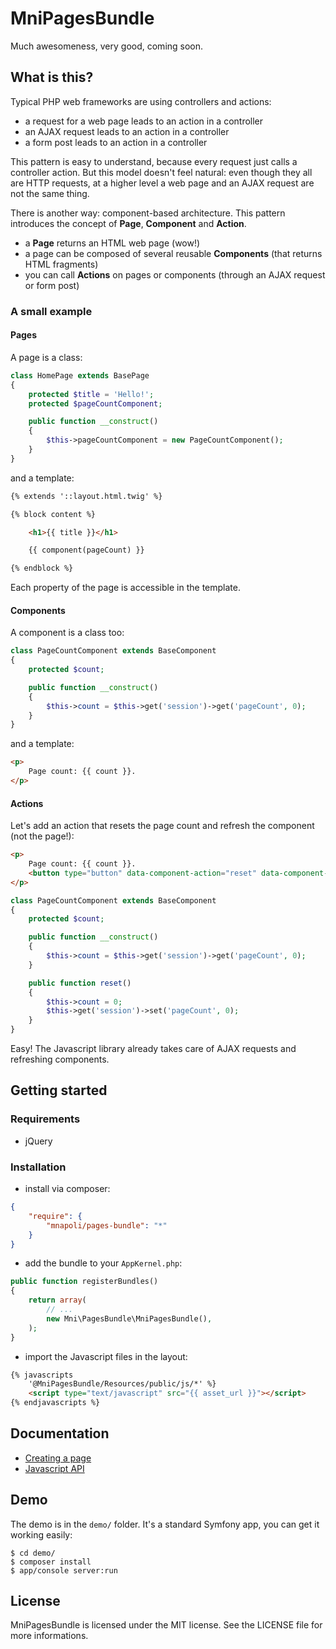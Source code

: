 # MniPagesBundle

Much awesomeness, very good, coming soon.

## What is this?

Typical PHP web frameworks are using controllers and actions:

- a request for a web page leads to an action in a controller
- an AJAX request leads to an action in a controller
- a form post leads to an action in a controller

This pattern is easy to understand, because every request just calls a controller action.
But this model doesn't feel natural: even though they all are HTTP requests, at a higher level
a web page and an AJAX request are not the same thing.

There is another way: component-based architecture.
This pattern introduces the concept of **Page**, **Component** and **Action**.

- a **Page** returns an HTML web page (wow!)
- a page can be composed of several reusable **Components** (that returns HTML fragments)
- you can call **Actions** on pages or components (through an AJAX request or form post)

### A small example

#### Pages

A page is a class:

```php
class HomePage extends BasePage
{
    protected $title = 'Hello!';
    protected $pageCountComponent;

    public function __construct()
    {
        $this->pageCountComponent = new PageCountComponent();
    }
}
```

and a template:

```html
{% extends '::layout.html.twig' %}

{% block content %}

    <h1>{{ title }}</h1>

    {{ component(pageCount) }}

{% endblock %}
```

Each property of the page is accessible in the template.

#### Components

A component is a class too:

```php
class PageCountComponent extends BaseComponent
{
    protected $count;

    public function __construct()
    {
        $this->count = $this->get('session')->get('pageCount', 0);
    }
}
```

and a template:

```html
<p>
    Page count: {{ count }}.
</p>
```

#### Actions

Let's add an action that resets the page count and refresh the component (not the page!):

```html
<p>
    Page count: {{ count }}.
    <button type="button" data-component-action="reset" data-component-refresh>Reset</button>
</p>
```

```php
class PageCountComponent extends BaseComponent
{
    protected $count;

    public function __construct()
    {
        $this->count = $this->get('session')->get('pageCount', 0);
    }

    public function reset()
    {
        $this->count = 0;
        $this->get('session')->set('pageCount', 0);
    }
}
```

Easy! The Javascript library already takes care of AJAX requests and refreshing components.


## Getting started

### Requirements

- jQuery

### Installation

- install via composer:

```json
{
    "require": {
        "mnapoli/pages-bundle": "*"
    }
}
```

- add the bundle to your `AppKernel.php`:

```php
public function registerBundles()
{
    return array(
        // ...
        new Mni\PagesBundle\MniPagesBundle(),
    );
}
```

- import the Javascript files in the layout:

```html
{% javascripts
    '@MniPagesBundle/Resources/public/js/*' %}
    <script type="text/javascript" src="{{ asset_url }}"></script>
{% endjavascripts %}
```

## Documentation

- [Creating a page](docs/pages.md)
- [Javascript API](docs/javascript.md)

## Demo

The demo is in the `demo/` folder. It's a standard Symfony app, you can get it working easily:

```shell
$ cd demo/
$ composer install
$ app/console server:run
```

## License

MniPagesBundle is licensed under the MIT license. See the LICENSE file for more informations.
